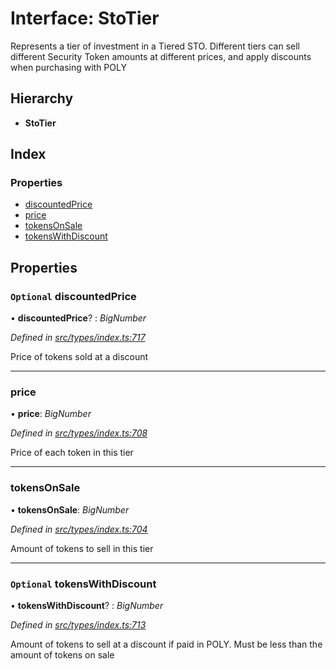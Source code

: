 # Interface: StoTier

Represents a tier of investment in a Tiered STO.
Different tiers can sell different Security Token amounts at different prices, and apply discounts when purchasing with POLY

## Hierarchy

- **StoTier**

## Index

### Properties

- [discountedPrice](_types_index_.stotier.md#optional-discountedprice)
- [price](_types_index_.stotier.md#price)
- [tokensOnSale](_types_index_.stotier.md#tokensonsale)
- [tokensWithDiscount](_types_index_.stotier.md#optional-tokenswithdiscount)

## Properties

### `Optional` discountedPrice

• **discountedPrice**? : _BigNumber_

_Defined in [src/types/index.ts:717](https://github.com/PolymathNetwork/polymath-sdk/blob/d80c6e9/src/types/index.ts#L717)_

Price of tokens sold at a discount

---

### price

• **price**: _BigNumber_

_Defined in [src/types/index.ts:708](https://github.com/PolymathNetwork/polymath-sdk/blob/d80c6e9/src/types/index.ts#L708)_

Price of each token in this tier

---

### tokensOnSale

• **tokensOnSale**: _BigNumber_

_Defined in [src/types/index.ts:704](https://github.com/PolymathNetwork/polymath-sdk/blob/d80c6e9/src/types/index.ts#L704)_

Amount of tokens to sell in this tier

---

### `Optional` tokensWithDiscount

• **tokensWithDiscount**? : _BigNumber_

_Defined in [src/types/index.ts:713](https://github.com/PolymathNetwork/polymath-sdk/blob/d80c6e9/src/types/index.ts#L713)_

Amount of tokens to sell at a discount if paid in POLY.
Must be less than the amount of tokens on sale
